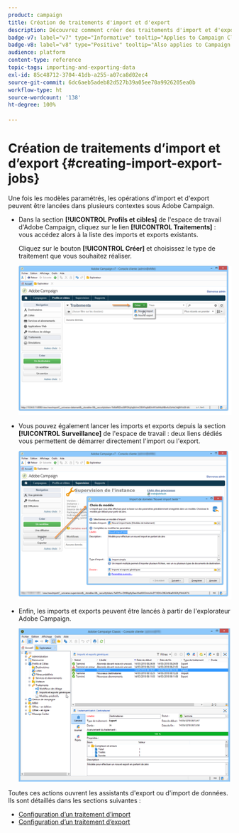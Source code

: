 ```yaml
---
product: campaign
title: Création de traitements d'import et d'export
description: Découvrez comment créer des traitements d'import et d'export dans Campaign.
badge-v7: label="v7" type="Informative" tooltip="Applies to Campaign Classic v7"
badge-v8: label="v8" type="Positive" tooltip="Also applies to Campaign v8"
audience: platform
content-type: reference
topic-tags: importing-and-exporting-data
exl-id: 85c48712-3704-41db-a255-a07ca8d02ec4
source-git-commit: 6dc6aeb5adeb82d527b39a05ee70a9926205ea0b
workflow-type: ht
source-wordcount: '138'
ht-degree: 100%

---
```


# Création de traitements d’import et d’export {#creating-import-export-jobs}



Une fois les modèles paramétrés, les opérations d&#39;import et d&#39;export peuvent être lancées dans plusieurs contextes sous Adobe Campaign.

* Dans la section **[!UICONTROL Profils et cibles]** de l&#39;espace de travail d&#39;Adobe Campaign, cliquez sur le lien **[!UICONTROL Traitements]** : vous accédez alors à la liste des imports et exports existants.

   Cliquez sur le bouton **[!UICONTROL Créer]** et choisissez le type de traitement que vous souhaitez réaliser.

   ![](assets/s_ncs_user_import_from_home.png)

* Vous pouvez également lancer les imports et exports depuis la section **[!UICONTROL Surveillance]** de l&#39;espace de travail : deux liens dédiés vous permettent de démarrer directement l&#39;import ou l&#39;export.

   ![](assets/s_ncs_user_import_from_production.png)

* Enfin, les imports et exports peuvent être lancés à partir de l&#39;explorateur Adobe Campaign.

   ![](assets/s_ncs_user_export_wizard_launch_from_menu.png)


Toutes ces actions ouvrent les assistants d&#39;export ou d&#39;import de données. Ils sont détaillés dans les sections suivantes :

* [Configuration d’un traitement d’import](../../platform/using/executing-import-jobs.md)
* [Configuration d’un traitement d’export](../../platform/using/executing-export-jobs.md)
